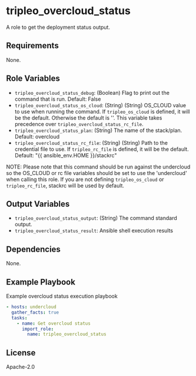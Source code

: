 tripleo_overcloud_status
==========================

A role to get the deployment status output.

Requirements
------------

None.

Role Variables
--------------

* `tripleo_overcloud_status_debug`: (Boolean) Flag to print out the command that is run. Default: False
* `tripleo_overcloud_status_os_cloud`: (String) (String) OS_CLOUD value to use when running the command. If `tripleo_os_cloud` is defined, it will be the default. Otherwise the default is ''. This variable takes precedence over `tripleo_overcloud_status_rc_file`.
* `tripleo_overcloud_status_plan`: (String) The name of the stack/plan. Default: overcloud
* `tripleo_overcloud_status_rc_file`: (String) (String) Path to the credential file to use. If `tripleo_rc_file` is defined, it will be the default. Default: "{{ ansible_env.HOME }}/stackrc"

NOTE: Please note that this command should be run against the undercloud so the
OS_CLOUD or rc file variables should be set to use the 'undercloud' when
calling this role. If you are not defining `tripleo_os_cloud` or `tripleo_rc_file`,
stackrc will be used by default.

Output Variables
----------------

* `tripleo_overcloud_status_output`: (String) The command standard output.
* `tripleo_overcloud_status_result`: Ansible shell execution results

Dependencies
------------

None.

Example Playbook
----------------

Example overcloud status execution playbook

```yaml
- hosts: undercloud
  gather_facts: true
  tasks:
    - name: Get overcloud status
      import_role:
        name: tripleo_overcloud_status
```

License
-------

Apache-2.0
